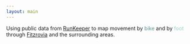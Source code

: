 ```yaml
---
layout: main
---
```


Using public data from [RunKeeper](http://runkeeper.com/search/routes/1?distance=&lon=-0.139&location=fitzrovia%2C+london&activityType=RUN&lat=51.522) to map movement by <span style="color: #5a9593">bike</span> and by <span style="color: #98d0cf">foot</span> through [Fitzrovia](http://en.wikipedia.org/wiki/Fitzrovia) and the surrounding areas.

<link rel="stylesheet" href="http://cdn.leafletjs.com/leaflet-0.7.2/leaflet.css" />

<style>
  #tracer {
      height: 420px;
      width: 640px;
  }
</style>

<div id="tracer"></div>

<script src="{{ site.baseurl }}/js/leaflet.js"></script>
<script>
	var map = L.map('tracer').setView([51.5181, -0.1357], 14);
  /*
	L.tileLayer('http://{s}.tile.stamen.com/toner-lite/{z}/{x}/{y}.png', {
  	attribution: 'Map tiles by <a href="http://stamen.com">Stamen Design</a>, <a href="http://creativecommons.org/licenses/by/3.0">CC BY 3.0</a> &mdash; Map data &copy; <a href="http://openstreetmap.org">OpenStreetMap</a> contributors, <a href="http://creativecommons.org/licenses/by-sa/2.0/">CC-BY-SA</a>',
  	subdomains: 'abcd',
  	minZoom: 0,
  	maxZoom: 20
  }).addTo(map);
  */
  L.tileLayer('http://server.arcgisonline.com/ArcGIS/rest/services/Canvas/World_Light_Gray_Base/MapServer/tile/{z}/{y}/{x}', {
  	attribution: 'Tiles &copy; Esri &mdash; Esri, DeLorme, NAVTEQ',
    minZoom: 12,
  	maxZoom: 16
  }).addTo(map);

  var geojson;
  var runStyle = {
      "color": "#98d0cf",
      "weight": 1.5,
      "opacity": 0.4
  };
  
  $.getJSON("{{ site.baseurl }}/data/runners.geojson", function(data) {
    geojson = data;
    L.geoJson(data, {
      style: runStyle
    }).addTo(map);
  });
  
  var bikeStyle = {
      "color": "#5a9593",
      "weight": 1.5,
      "opacity": 0.4
  };
  
  $.getJSON("{{ site.baseurl }}/data/cyclists.geojson", function(data) {
    geojson = data;
    L.geoJson(data, {
      style: bikeStyle
    }).addTo(map);
  });
</script>